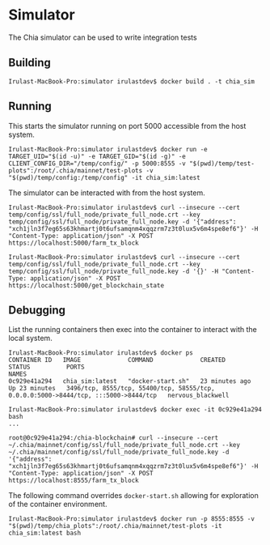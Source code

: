 # Simulator

The Chia simulator can be used to write integration tests

## Building

```console
Irulast-MacBook-Pro:simulator irulastdev$ docker build . -t chia_sim
```

## Running

This starts the simulator running on port 5000 accessible from the host system.

```console
Irulast-MacBook-Pro:simulator irulastdev$ docker run -e TARGET_UID="$(id -u)" -e TARGET_GID="$(id -g)" -e CLIENT_CONFIG_DIR="/temp/config/" -p 5000:8555 -v "$(pwd)/temp/test-plots":/root/.chia/mainnet/test-plots -v "$(pwd)/temp/config:/temp/config" -it chia_sim:latest
```

The simulator can be interacted with from the host system.

```console
Irulast-MacBook-Pro:simulator irulastdev$ curl --insecure --cert temp/config/ssl/full_node/private_full_node.crt --key temp/config/ssl/full_node/private_full_node.key -d '{"address": "xch1jln3f7eg65s63khmartj0t6ufsamqnm4xqqzrm7z3t0lux5v6m4spe8ef6"}' -H "Content-Type: application/json" -X POST https://localhost:5000/farm_tx_block
```

```console
Irulast-MacBook-Pro:simulator irulastdev$ curl --insecure --cert temp/config/ssl/full_node/private_full_node.crt --key temp/config/ssl/full_node/private_full_node.key -d '{}' -H "Content-Type: application/json" -X POST https://localhost:5000/get_blockchain_state
```

## Debugging

List the running containers then exec into the container to interact with the local system.

```console
Irulast-MacBook-Pro:simulator irulastdev$ docker ps
CONTAINER ID   IMAGE             COMMAND             CREATED          STATUS          PORTS                                                                                 NAMES
0c929e41a294   chia_sim:latest   "docker-start.sh"   23 minutes ago   Up 23 minutes   3496/tcp, 8555/tcp, 55400/tcp, 58555/tcp, 0.0.0.0:5000->8444/tcp, :::5000->8444/tcp   nervous_blackwell

Irulast-MacBook-Pro:simulator irulastdev$ docker exec -it 0c929e41a294 bash
...

root@0c929e41a294:/chia-blockchain# curl --insecure --cert ~/.chia/mainnet/config/ssl/full_node/private_full_node.crt --key ~/.chia/mainnet/config/ssl/full_node/private_full_node.key -d '{"address": "xch1jln3f7eg65s63khmartj0t6ufsamqnm4xqqzrm7z3t0lux5v6m4spe8ef6"}' -H "Content-Type: application/json" -X POST https://localhost:8555/farm_tx_block

```

The following command overrides `docker-start.sh` allowing for exploration of the container environment.

```console
Irulast-MacBook-Pro:simulator irulastdev$ docker run -p 8555:8555 -v "$(pwd)/temp/chia_plots":/root/.chia/mainnet/test-plots -it chia_sim:latest bash
```
